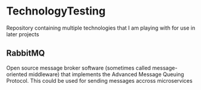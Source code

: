 # TechnologyTesting

Repository containing multiple technologies that I am playing with for use in later projects

## RabbitMQ

Open source message broker software (sometimes called message-oriented middleware) that implements the Advanced Message Queuing Protocol.
This could be used for sending messages accross microservices